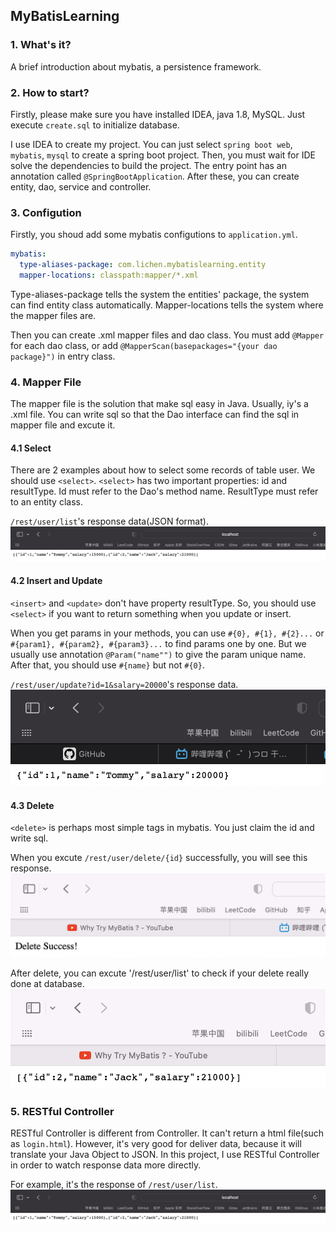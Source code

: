 ## MyBatisLearning

### 1. What's it?
A brief introduction about mybatis, a persistence framework.

### 2. How to start?
Firstly, please make sure you have installed IDEA, java 1.8, MySQL. Just execute `create.sql` to initialize database.

I use IDEA to create my project. You can just select `spring boot web`, `mybatis`, `mysql` to create a spring boot project.
Then, you must wait for IDE solve the dependencies to build the project. The entry point has an annotation called `@SpringBootApplication`.
After these, you can create entity, dao, service and controller.

### 3. Configution
Firstly, you shoud add some mybatis configutions to `application.yml`.
```yaml
mybatis:
  type-aliases-package: com.lichen.mybatislearning.entity
  mapper-locations: classpath:mapper/*.xml
```
Type-aliases-package tells the system the entities' package, the system can find entity class automatically.
Mapper-locations tells the system where the mapper files are.

Then you can create .xml mapper files and dao class. You must add `@Mapper` for each dao class, or add `@MapperScan(basepackages="{your dao package}")` in entry class.

### 4. Mapper File
The mapper file is the solution that make sql easy in Java. Usually, iy's a .xml file. You can write sql so that the Dao interface
can find the sql in mapper file and excute it.

#### 4.1 Select
There are 2 examples about how to select some records of table user.
We should use `<select>`. `<select>` has two important properties: id and resultType.
Id must refer to the Dao's method name. ResultType must refer to an entity class.

`/rest/user/list`'s response data(JSON format).
![](images/list.png)

#### 4.2 Insert and Update
`<insert>` and `<update>` don't have property resultType.
So, you should use `<select>` if you want to return something when you update or insert.

When you get params in your methods, you can use `#{0}, #{1}, #{2}...`
or `#{param1}, #{param2}, #{param3}...` to find params one by one. But we usually use annotation `@Param("name"")` to
give the param unique name. After that, you should use `#{name}` but not `#{0}`.

`/rest/user/update?id=1&salary=20000`'s response data.
![](images/update.png)

#### 4.3 Delete
`<delete>` is perhaps most simple tags in mybatis. You just claim the id and write sql.

When you excute `/rest/user/delete/{id}` successfully, you will see this response.
![](images/delete.png)

After delete, you can excute '/rest/user/list' to check if your delete really done at database.
![](images/after%20delete.png)


### 5. RESTful Controller
RESTful Controller is different from Controller. It can't return a html file(such as `login.html`).
However, it's very good for deliver data, because it will translate your Java Object to JSON. In this
project, I use RESTful Controller in order to watch response data more directly.

For example, it's the response of `/rest/user/list`.
![](images/list.png)

